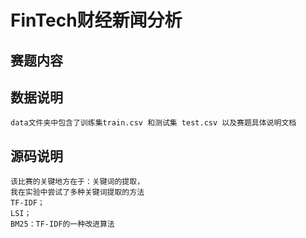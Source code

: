 # FinTech财经新闻分析
## 赛题内容
   
## 数据说明
    data文件夹中包含了训练集train.csv 和测试集 test.csv 以及赛题具体说明文档

## 源码说明
    该比赛的关键地方在于：关键词的提取，
    我在实验中尝试了多种关键词提取的方法
    TF-IDF；
    LSI；
    BM25：TF-IDF的一种改进算法
    
